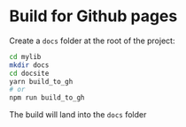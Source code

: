 # Build for Github pages

Create a `docs` folder at the root of the project:

```bash
cd mylib
mkdir docs
cd docsite
yarn build_to_gh
# or
npm run build_to_gh
```

The build will land into the `docs` folder